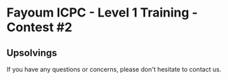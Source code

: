 # Fayoum ICPC - Level 1 Training - Contest #2

## Upsolvings


If you have any questions or concerns, please don't hesitate to contact us.
